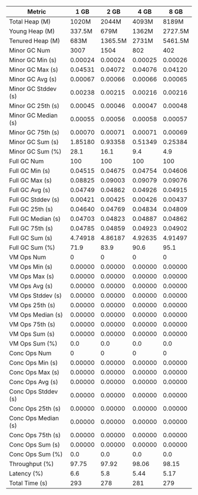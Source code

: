 | Metric | 1 GB | 2 GB | 4 GB | 8 GB |
|------|----|----|----|----|
| Total Heap (M) | 1020M | 2044M | 4093M | 8189M |
| Young Heap (M) | 337.5M | 679M | 1362M | 2727.5M |
| Tenured Heap (M) | 683M | 1365.5M | 2731M | 5461.5M |
| Minor GC Num | 3007 | 1504 | 802 | 402 |
| Minor GC Min (s) | 0.00024 | 0.00024 | 0.00025 | 0.00026 |
| Minor GC Max (s) | 0.04531 | 0.04072 | 0.04076 | 0.04120 |
| Minor GC Avg (s) | 0.00067 | 0.00066 | 0.00066 | 0.00065 |
| Minor GC Stddev (s) | 0.00238 | 0.00215 | 0.00216 | 0.00216 |
| Minor GC 25th (s) | 0.00045 | 0.00046 | 0.00047 | 0.00048 |
| Minor GC Median (s) | 0.00055 | 0.00056 | 0.00058 | 0.00057 |
| Minor GC 75th (s) | 0.00070 | 0.00071 | 0.00071 | 0.00069 |
| Minor GC Sum (s) | 1.85180 | 0.93358 | 0.51349 | 0.25384 |
| Minor GC Sum (%) | 28.1 | 16.1 | 9.4 | 4.9 |
| Full GC Num | 100 | 100 | 100 | 100 |
| Full GC Min (s) | 0.04515 | 0.04675 | 0.04754 | 0.04606 |
| Full GC Max (s) | 0.08825 | 0.09003 | 0.09079 | 0.09076 |
| Full GC Avg (s) | 0.04749 | 0.04862 | 0.04926 | 0.04915 |
| Full GC Stddev (s) | 0.00421 | 0.00425 | 0.00426 | 0.00437 |
| Full GC 25th (s) | 0.04640 | 0.04769 | 0.04834 | 0.04809 |
| Full GC Median (s) | 0.04703 | 0.04823 | 0.04887 | 0.04862 |
| Full GC 75th (s) | 0.04785 | 0.04859 | 0.04923 | 0.04902 |
| Full GC Sum (s) | 4.74918 | 4.86187 | 4.92635 | 4.91497 |
| Full GC Sum (%) | 71.9 | 83.9 | 90.6 | 95.1 |
| VM Ops Num | 0 | 0 | 0 | 0 |
| VM Ops Min (s) | 0.00000 | 0.00000 | 0.00000 | 0.00000 |
| VM Ops Max (s) | 0.00000 | 0.00000 | 0.00000 | 0.00000 |
| VM Ops Avg (s) | 0.00000 | 0.00000 | 0.00000 | 0.00000 |
| VM Ops Stddev (s) | 0.00000 | 0.00000 | 0.00000 | 0.00000 |
| VM Ops 25th (s) | 0.00000 | 0.00000 | 0.00000 | 0.00000 |
| VM Ops Median (s) | 0.00000 | 0.00000 | 0.00000 | 0.00000 |
| VM Ops 75th (s) | 0.00000 | 0.00000 | 0.00000 | 0.00000 |
| VM Ops Sum (s) | 0.00000 | 0.00000 | 0.00000 | 0.00000 |
| VM Ops Sum (%) | 0.0 | 0.0 | 0.0 | 0.0 |
| Conc Ops Num | 0 | 0 | 0 | 0 |
| Conc Ops Min (s) | 0.00000 | 0.00000 | 0.00000 | 0.00000 |
| Conc Ops Max (s) | 0.00000 | 0.00000 | 0.00000 | 0.00000 |
| Conc Ops Avg (s) | 0.00000 | 0.00000 | 0.00000 | 0.00000 |
| Conc Ops Stddev (s) | 0.00000 | 0.00000 | 0.00000 | 0.00000 |
| Conc Ops 25th (s) | 0.00000 | 0.00000 | 0.00000 | 0.00000 |
| Conc Ops Median (s) | 0.00000 | 0.00000 | 0.00000 | 0.00000 |
| Conc Ops 75th (s) | 0.00000 | 0.00000 | 0.00000 | 0.00000 |
| Conc Ops Sum (s) | 0.00000 | 0.00000 | 0.00000 | 0.00000 |
| Conc Ops Sum (%) | 0.0 | 0.0 | 0.0 | 0.0 |
| Throughput (%) | 97.75 | 97.92 | 98.06 | 98.15 |
| Latency (%) | 6.6 | 5.8 | 5.44 | 5.17 |
| Total Time (s) | 293 | 278 | 281 | 279 |
